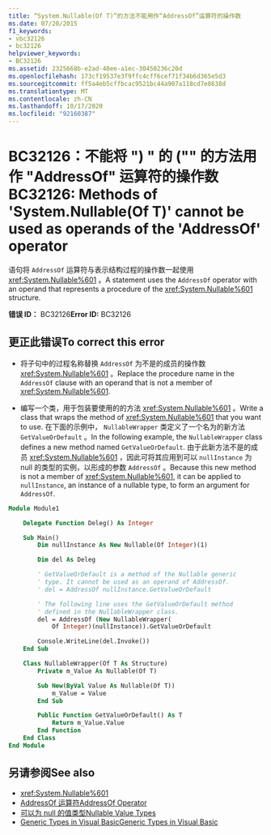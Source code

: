 ```yaml
---
title: “System.Nullable(Of T)”的方法不能用作“AddressOf”运算符的操作数
ms.date: 07/20/2015
f1_keywords:
- vbc32126
- bc32126
helpviewer_keywords:
- BC32126
ms.assetid: 2325668b-e2ad-40ee-a1ec-30450236c20d
ms.openlocfilehash: 173cf19537e3f9ffc4cff6cef71f34b6d365e5d3
ms.sourcegitcommit: ff5a4eb5cffbcac9521bc44a907a118cd7e8638d
ms.translationtype: MT
ms.contentlocale: zh-CN
ms.lasthandoff: 10/17/2020
ms.locfileid: "92160387"
---
```

# <a name="bc32126-methods-of-systemnullableof-t-cannot-be-used-as-operands-of-the-addressof-operator"></a><span data-ttu-id="606c4-102">BC32126：不能将 ") " 的 ("" 的方法用作 "AddressOf" 运算符的操作数</span><span class="sxs-lookup"><span data-stu-id="606c4-102">BC32126: Methods of 'System.Nullable(Of T)' cannot be used as operands of the 'AddressOf' operator</span></span>

<span data-ttu-id="606c4-103">语句将 `AddressOf` 运算符与表示结构过程的操作数一起使用 <xref:System.Nullable%601> 。</span><span class="sxs-lookup"><span data-stu-id="606c4-103">A statement uses the `AddressOf` operator with an operand that represents a procedure of the <xref:System.Nullable%601> structure.</span></span>

 <span data-ttu-id="606c4-104">**错误 ID：** BC32126</span><span class="sxs-lookup"><span data-stu-id="606c4-104">**Error ID:** BC32126</span></span>

## <a name="to-correct-this-error"></a><span data-ttu-id="606c4-105">更正此错误</span><span class="sxs-lookup"><span data-stu-id="606c4-105">To correct this error</span></span>

- <span data-ttu-id="606c4-106">将子句中的过程名称替换 `AddressOf` 为不是的成员的操作数 <xref:System.Nullable%601> 。</span><span class="sxs-lookup"><span data-stu-id="606c4-106">Replace the procedure name in the `AddressOf` clause with an operand that is not a member of <xref:System.Nullable%601>.</span></span>

- <span data-ttu-id="606c4-107">编写一个类，用于包装要使用的的方法 <xref:System.Nullable%601> 。</span><span class="sxs-lookup"><span data-stu-id="606c4-107">Write a class that wraps the method of <xref:System.Nullable%601> that you want to use.</span></span> <span data-ttu-id="606c4-108">在下面的示例中， `NullableWrapper` 类定义了一个名为的新方法 `GetValueOrDefault` 。</span><span class="sxs-lookup"><span data-stu-id="606c4-108">In the following example, the `NullableWrapper` class defines a new method named `GetValueOrDefault`.</span></span> <span data-ttu-id="606c4-109">由于此新方法不是的成员 <xref:System.Nullable%601> ，因此可将其应用到可以 `nullInstance` 为 null 的类型的实例，以形成的参数 `AddressOf` 。</span><span class="sxs-lookup"><span data-stu-id="606c4-109">Because this new method is not a member of <xref:System.Nullable%601>, it can be applied to `nullInstance`, an instance of a nullable type, to form an argument for `AddressOf`.</span></span>

```vb
Module Module1

    Delegate Function Deleg() As Integer

    Sub Main()
        Dim nullInstance As New Nullable(Of Integer)(1)

        Dim del As Deleg

        ' GetValueOrDefault is a method of the Nullable generic
        ' type. It cannot be used as an operand of AddressOf.
        ' del = AddressOf nullInstance.GetValueOrDefault

        ' The following line uses the GetValueOrDefault method
        ' defined in the NullableWrapper class.
        del = AddressOf (New NullableWrapper(
            Of Integer)(nullInstance)).GetValueOrDefault

        Console.WriteLine(del.Invoke())
    End Sub

    Class NullableWrapper(Of T As Structure)
        Private m_Value As Nullable(Of T)

        Sub New(ByVal Value As Nullable(Of T))
            m_Value = Value
        End Sub

        Public Function GetValueOrDefault() As T
            Return m_Value.Value
        End Function
    End Class
End Module
```

## <a name="see-also"></a><span data-ttu-id="606c4-110">另请参阅</span><span class="sxs-lookup"><span data-stu-id="606c4-110">See also</span></span>

- <xref:System.Nullable%601>
- [<span data-ttu-id="606c4-111">AddressOf 运算符</span><span class="sxs-lookup"><span data-stu-id="606c4-111">AddressOf Operator</span></span>](../operators/addressof-operator.md)
- [<span data-ttu-id="606c4-112">可以为 null 的值类型</span><span class="sxs-lookup"><span data-stu-id="606c4-112">Nullable Value Types</span></span>](../../programming-guide/language-features/data-types/nullable-value-types.md)
- [<span data-ttu-id="606c4-113">Generic Types in Visual Basic</span><span class="sxs-lookup"><span data-stu-id="606c4-113">Generic Types in Visual Basic</span></span>](../../programming-guide/language-features/data-types/generic-types.md)
